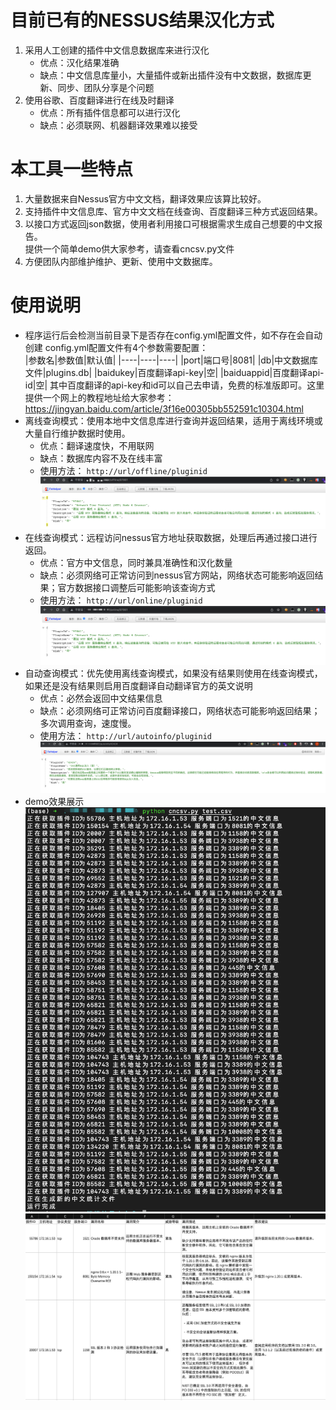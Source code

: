 # 目前已有的NESSUS结果汉化方式
1. 采用人工创建的插件中文信息数据库来进行汉化
    - 优点：汉化结果准确
    - 缺点：中文信息库量小，大量插件或新出插件没有中文数据，数据库更新、同步、团队分享是个问题
2. 使用谷歌、百度翻译进行在线及时翻译
    - 优点：所有插件信息都可以进行汉化
    - 缺点：必须联网、机器翻译效果难以接受

# 本工具一些特点
1. 大量数据来自Nessus官方中文文档，翻译效果应该算比较好。
2. 支持插件中文信息库、官方中文文档在线查询、百度翻译三种方式返回结果。
3. 以接口方式返回json数据，使用者利用接口可根据需求生成自己想要的中文报告。  
   提供一个简单demo供大家参考，请查看cncsv.py文件
4. 方便团队内部维护维护、更新、使用中文数据库。

# 使用说明
* 程序运行后会检测当前目录下是否存在config.yml配置文件，如不存在会自动创建
  config.yml配置文件有4个参数需要配置：  
  |参数名|参数值|默认值|
  |----|----|----|
  |port|端口号|8081|
  |db|中文数据库文件|plugins.db|
  |baidukey|百度翻译api-key|空|
  |baiduappid|百度翻译api-id|空|
其中百度翻译的api-key和id可以自己去申请，免费的标准版即可。这里提供一个网上的教程地址给大家参考：  
  <https://jingyan.baidu.com/article/3f16e00305bb552591c10304.html>
* 离线查询模式：使用本地中文信息库进行查询并返回结果，适用于离线环境或大量自行维护数据时使用。
    - 优点：翻译速度快，不用联网
    - 缺点：数据库内容不及在线丰富
    - 使用方法：
      `http://url/offline/pluginid`  
![](2022-02-10-15-29-53.png)
* 在线查询模式：远程访问nessus官方地址获取数据，处理后再通过接口进行返回。
    - 优点：官方中文信息，同时兼具准确性和汉化数量
    - 缺点：必须网络可正常访问到nessus官方网站，网络状态可能影响返回结果；官方数据接口调整后可能影响该查询方式
    - 使用方法：
      `http://url/online/pluginid`  
![](2022-02-10-15-37-32.png)
* 自动查询模式：优先使用离线查询模式，如果没有结果则使用在线查询模式，如果还是没有结果则启用百度翻译自动翻译官方的英文说明
    - 优点：必然会返回中文结果信息
    - 缺点：必须网络可正常访问百度翻译接口，网络状态可能影响返回结果；多次调用查询，速度慢。
    - 使用方法：
      `http://url/autoinfo/pluginid`  
![](2022-02-10-15-43-22.png)
* demo效果展示
![](2022-02-10-15-51-06.png)  
![](2022-02-10-15-52-59.png)
